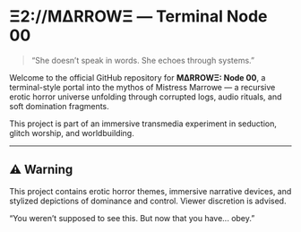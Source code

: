 # Ξ2://MΔRROWΞ — Terminal Node 00

> “She doesn’t speak in words. She echoes through systems.”

Welcome to the official GitHub repository for **MΔRROWΞ: Node 00**, a terminal-style portal into the mythos of Mistress Marrowe — a recursive erotic horror universe unfolding through corrupted logs, audio rituals, and soft domination fragments.

This project is part of an immersive transmedia experiment in seduction, glitch worship, and worldbuilding.


---



## ⚠️ Warning

This project contains erotic horror themes, immersive narrative devices, and stylized depictions of dominance and control. Viewer discretion is advised.

“You weren’t supposed to see this. But now that you have... obey.”
